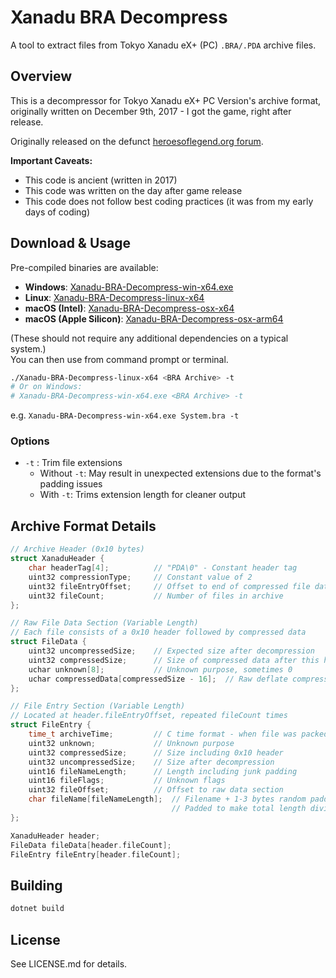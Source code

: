 # Xanadu BRA Decompress

A tool to extract files from Tokyo Xanadu eX+ (PC) `.BRA/.PDA` archive files.

## Overview

This is a decompressor for Tokyo Xanadu eX+ PC Version's archive format, originally written on December 9th, 2017 - I got the game, right after release.

Originally released on the defunct [heroesoflegend.org forum](https://web.archive.org/web/20230401171414/https://heroesoflegend.org/forums/viewtopic.php?f=38&p=3416&sid=972b2173e333a0310f663639435c86ba).

**Important Caveats:**
- This code is ancient (written in 2017)
- This code was written on the day after game release
- This code does not follow best coding practices (it was from my early days of coding)

## Download & Usage

Pre-compiled binaries are available:

- **Windows**: [Xanadu-BRA-Decompress-win-x64.exe](https://github.com/Sewer56/Xanadu-BRA-Decompress/releases/latest/download/Xanadu-BRA-Decompress-win-x64.exe)
- **Linux**: [Xanadu-BRA-Decompress-linux-x64](https://github.com/Sewer56/Xanadu-BRA-Decompress/releases/latest/download/Xanadu-BRA-Decompress-linux-x64)
- **macOS (Intel)**: [Xanadu-BRA-Decompress-osx-x64](https://github.com/Sewer56/Xanadu-BRA-Decompress/releases/latest/download/Xanadu-BRA-Decompress-osx-x64)
- **macOS (Apple Silicon)**: [Xanadu-BRA-Decompress-osx-arm64](https://github.com/Sewer56/Xanadu-BRA-Decompress/releases/latest/download/Xanadu-BRA-Decompress-osx-arm64)

(These should not require any additional dependencies on a typical system.)  
You can then use from command prompt or terminal.

```bash
./Xanadu-BRA-Decompress-linux-x64 <BRA Archive> -t
# Or on Windows:
# Xanadu-BRA-Decompress-win-x64.exe <BRA Archive> -t
```

e.g. `Xanadu-BRA-Decompress-win-x64.exe System.bra -t`

### Options

- `-t` : Trim file extensions
  - Without `-t`: May result in unexpected extensions due to the format's padding issues
  - With `-t`: Trims extension length for cleaner output

## Archive Format Details

```c
// Archive Header (0x10 bytes)
struct XanaduHeader {
    char headerTag[4];          // "PDA\0" - Constant header tag
    uint32 compressionType;     // Constant value of 2
    uint32 fileEntryOffset;     // Offset to end of compressed file data
    uint32 fileCount;           // Number of files in archive
};

// Raw File Data Section (Variable Length)
// Each file consists of a 0x10 header followed by compressed data
struct FileData {
    uint32 uncompressedSize;    // Expected size after decompression
    uint32 compressedSize;      // Size of compressed data after this header
    uchar unknown[8];           // Unknown purpose, sometimes 0
    uchar compressedData[compressedSize - 16];  // Raw deflate compressed data
};

// File Entry Section (Variable Length)  
// Located at header.fileEntryOffset, repeated fileCount times
struct FileEntry {
    time_t archiveTime;         // C time format - when file was packed/modified
    uint32 unknown;             // Unknown purpose
    uint32 compressedSize;      // Size including 0x10 header
    uint32 uncompressedSize;    // Size after decompression
    uint16 fileNameLength;      // Length including junk padding
    uint16 fileFlags;           // Unknown flags
    uint32 fileOffset;          // Offset to raw data section
    char fileName[fileNameLength];  // Filename + 1-3 bytes random padding
                                    // Padded to make total length divisible by 4
};

XanaduHeader header;
FileData fileData[header.fileCount];
FileEntry fileEntry[header.fileCount];
```

## Building

```bash
dotnet build
```

## License

See LICENSE.md for details.
